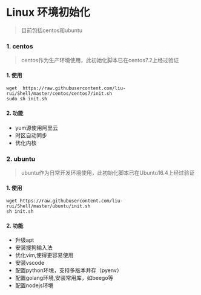 # Linux 环境初始化
> 目前包括centos和ubuntu

### 1. centos 
> centos作为生产环境使用，此初始化脚本已在centos7.2上经过验证

#### 1. 使用
```shell
wget  https://raw.githubusercontent.com/liu-rui/Shell/master/centos/centos7/init.sh
sudo sh init.sh
```

#### 2. 功能
- yum源使用阿里云
- 时区自动同步
- 优化内核


### 2. ubuntu 
> ubuntu作为日常开发环境使用，此初始化脚本已在Ubuntu16.4上经过验证

#### 1. 使用

```shell
wget https://raw.githubusercontent.com/liu-rui/Shell/master/ubuntu/init.sh
sh init.sh
```

#### 2. 功能
- 升级apt
- 安装搜狗输入法
- 优化vim,使得更容易使用
- 安装vscode
- 配置python环境，支持多版本并存（pyenv）
- 配置golang环境,安装常用库，如beego等
- 配置nodejs环境





